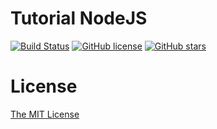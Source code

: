 # Tutorial NodeJS

[![Build Status][travis-image]][travis-url]
[![GitHub license][github-license]][github-license-url]
[![GitHub stars][github-stars]][github-stars-url]

# License
[The MIT License](http://opensource.org/licenses/MIT)

[github-stars]: https://img.shields.io/github/stars/thaopv/tutorial-nodejs.svg
[github-stars-url]: https://github.com/thaopv/tutorial-nodejs/stargazers
[github-license]: https://img.shields.io/badge/license-MIT-blue.svg
[github-license-url]: https://raw.githubusercontent.com/thaopv/tutorial-nodejs/master/LICENSE
[travis-image]: https://travis-ci.org/thaopv/tutorial-nodejs.svg
[travis-url]: https://travis-ci.org/thaopv/tutorial-nodejs
